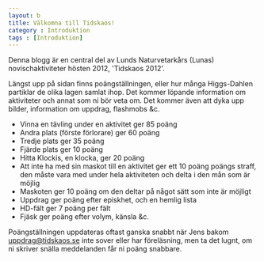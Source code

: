 ```yaml
---
layout: b
title: Välkomna till Tidskaos!
category : Introduktion
tags : [Introduktion]
---
```


Denna blogg är en central del av Lunds Naturvetarkårs (Lunas) novischaktiviteter hösten 2012, 'Tidskaos 2012'.

Längst upp på sidan finns poängställningen, eller hur många Higgs-Dahlen partiklar de olika lagen samlat ihop. Det kommer löpande information om aktiviteter och annat som ni bör veta om. Det kommer även att dyka upp bilder, information om uppdrag, flashmobs &c.

 - Vinna en tävling under en aktivitet ger 85 poäng
 - Andra plats (förste förlorare) ger 60 poäng
 - Tredje plats ger 35 poäng
 - Fjärde plats ger 10 poäng
 - Hitta Klockis, en klocka, ger 20 poäng
 - Att inte ha med sin maskot till en aktivitet ger ett 10 poäng poängs straff, den måste vara med under hela aktiviteten och delta i den mån som är möjlig
 - Maskoten ger 10 poäng om den deltar på något sätt som inte är möjligt
 - Uppdrag ger poäng efter episkhet, och en hemlig lista
 - HD-fält ger 7 poäng per fält
 - Fjäsk ger poäng efter volym, känsla &c.

Poängställningen uppdateras oftast ganska snabbt när Jens bakom <a href='mailto:uppdrag@tidskaos.se'>uppdrag@tidskaos.se</a> inte sover eller har föreläsning, men ta det lugnt, om ni skriver snälla meddelanden får ni poäng snabbare.